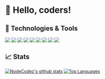 
# 👋 Hello, coders!

## 🔧 Technologies & Tools

![](https://img.shields.io/badge/Code-Python-informational?style=flat&logo=python&logoColor=white&color=db4949)
![](https://img.shields.io/badge/Code-Java-informational?style=flat&logo=java&logoColor=white&color=db4949)
![](https://img.shields.io/badge/Code-C++-informational?style=flat&logo=cpp&logoColor=white&color=db4949)
![](https://img.shields.io/badge/Code-C#-informational?style=flat&logo=cs&logoColor=white&color=db4949)
![](https://img.shields.io/badge/Code-JavaScript-informational?style=flat&logo=javascript&logoColor=white&color=db4949)
![](https://img.shields.io/badge/Code-Html-informational?style=flat&logo=html&logoColor=white&color=db4949)
![](https://img.shields.io/badge/Code-Node.js-informational?style=flat&logo=node.js&logoColor=white&color=db4949)
![](https://img.shields.io/badge/Frameworks-Discord.js-informational?style=flat&logo=discord&logoColor=white&color=db4949)
![](https://img.shields.io/badge/Editor-Visualstudiocode-informational?style=flat&logo=visualstudiocode&logoColor=white&color=db4949)


## 📈 Stats

[![NodeCodez's github stats](https://github-readme-stats.vercel.app/api?username=NodeCodez&count_private=true&show_icons=true&theme=dark&bg_color=242424&line_height=20&title_color=db4949&icon_color=db4949)](https://github.com/anuraghazra/github-readme-stats)
[![Top Languages](https://github-readme-stats.vercel.app/api/top-langs/?username=NodeCodez&theme=dark&langs_count=6&layout=compact&bg_color=242424&title_color=db4949&icon_color=db4949)](https://github.com/anuraghazra/github-readme-stats)
